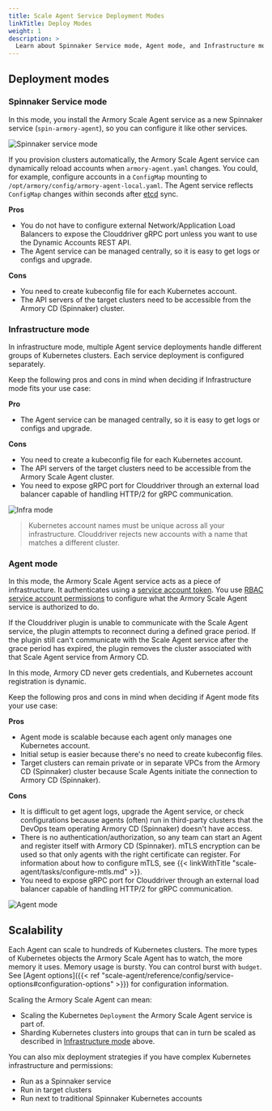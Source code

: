 ```yaml
---
title: Scale Agent Service Deployment Modes
linkTitle: Deploy Modes
weight: 1
description: >
  Learn about Spinnaker Service mode, Agent mode, and Infrastructure mode - different approaches to deploying the Scale Agent service in your Kubernetes clusters.  
---
```


## Deployment modes

### Spinnaker Service mode

In this mode, you install the Armory Scale Agent service as a new Spinnaker service (`spin-armory-agent`), so you can configure it like other services.

![Spinnaker service mode](/images/scale-agent/in-cluster-mode.png)

If you provision clusters automatically, the Armory Scale Agent service can dynamically reload accounts when `armory-agent.yaml` changes. You could, for example, configure accounts in a `ConfigMap` mounting to `/opt/armory/config/armory-agent-local.yaml`.  The Agent service reflects `ConfigMap` changes within seconds after [etcd](https://etcd.io/) sync.

**Pros**

- You do not have to configure external Network/Application Load Balancers to expose the Clouddriver gRPC port unless you want to use the Dynamic Accounts REST API.
- The Agent service can be managed centrally, so it is easy to get logs or configs and upgrade.

**Cons**

- You need to create kubeconfig file for each Kubernetes account.
- The API servers of the target clusters need to be accessible from the Armory CD (Spinnaker) cluster.

### Infrastructure mode

In infrastructure mode, multiple Agent service deployments handle different groups of Kubernetes clusters. Each service deployment is configured separately.

Keep the following pros and cons in mind when deciding if Infrastructure mode fits your use case:

**Pro**

- The Agent service can be managed centrally, so it is easy to get logs or configs and upgrade.

**Cons**

- You need to create a kubeconfig file for each Kubernetes account.
- The API servers of the target clusters need to be accessible from the Armory Scale Agent cluster.
- You need to expose gRPC port for Clouddriver through an external load balancer capable of handling HTTP/2 for gRPC communication.

![Infra mode](/images/scale-agent/agent-infra-mode.png)

> Kubernetes account names must be unique across all your infrastructure. Clouddriver rejects new accounts with a name that matches a different cluster.

### Agent mode

In this mode, the Armory Scale Agent service acts as a piece of infrastructure. It authenticates  using a [service account token](https://kubernetes.io/docs/reference/access-authn-authz/authentication/#service-account-tokens). You use
[RBAC service account permissions](https://kubernetes.io/docs/reference/access-authn-authz/rbac/#service-account-permissions) to configure what the Armory Scale Agent service is authorized to do.

If the Clouddriver plugin is unable to communicate with the Scale Agent service, the plugin attempts to reconnect during a defined grace period. If the plugin still can't communicate with the Scale Agent service after the grace period has expired, the plugin removes the cluster associated with that Scale Agent service from Armory CD.

In this mode, Armory CD never gets credentials, and Kubernetes account registration is dynamic.

Keep the following pros and cons in mind when deciding if Agent mode fits your use case:

**Pros**

- Agent mode is scalable because each agent only manages one Kubernetes account.
- Initial setup is easier because there's no need to create kubeconfig files.
- Target clusters can remain private or in separate VPCs from the Armory CD (Spinnaker) cluster because Scale Agents initiate the connection to Armory CD (Spinnaker).

**Cons**

- It is difficult to get agent logs, upgrade the Agent service, or check configurations because agents (often) run in third-party clusters that the DevOps team operating Armory CD (Spinnaker) doesn't have access.
- There is no authentication/authorization, so any team can start an Agent and register itself with Armory CD (Spinnaker). mTLS encryption can be used so that only agents with the right certificate can register. For information about how to configure mTLS, see {{< linkWithTitle "scale-agent/tasks/configure-mtls.md" >}}.
- You need to expose gRPC port for Clouddriver through an external load balancer capable of handling HTTP/2 for gRPC communication.

![Agent mode](/images/scale-agent/agent-mode.png)



## Scalability

Each Agent can scale to hundreds of Kubernetes clusters. The more types of Kubernetes objects the Armory Scale Agent has to watch, the more memory it uses. Memory usage is bursty. You can control burst with `budget`. See [Agent options]({{< ref "scale-agent/reference/config/service-options#configuration-options" >}}) for configuration information.

Scaling the Armory Scale Agent can mean:

- Scaling the Kubernetes `Deployment` the Armory Scale Agent service is part of.
- Sharding Kubernetes clusters into groups that can in turn be scaled as described in [Infrastructure mode](#infrastructure-mode) above.

You can also mix deployment strategies if you have complex Kubernetes infrastructure and permissions:

- Run as a Spinnaker service
- Run in target clusters
- Run next to traditional Spinnaker Kubernetes accounts
